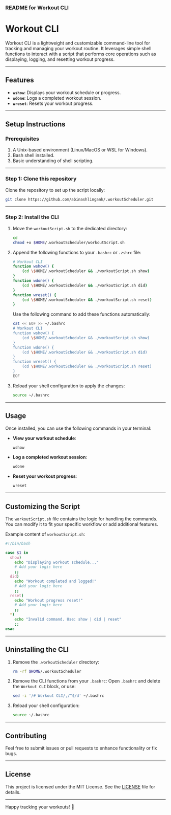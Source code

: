 ### README for Workout CLI

# **Workout CLI**

Workout CLI is a lightweight and customizable command-line tool for tracking and managing your workout routine. It leverages simple shell functions to interact with a script that performs core operations such as displaying, logging, and resetting workout progress.

---

## **Features**
- **`wshow`**: Displays your workout schedule or progress.
- **`wdone`**: Logs a completed workout session.
- **`wreset`**: Resets your workout progress.

---

## **Setup Instructions**

### Prerequisites
1. A Unix-based environment (Linux/MacOS or WSL for Windows).
2. Bash shell installed.
3. Basic understanding of shell scripting.

---

### Step 1: Clone this repository
Clone the repository to set up the script locally:
```bash
git clone https://github.com/abinashlingank/.workoutScheduler.git
```

---

### Step 2: Install the CLI
1. Move the `workoutScript.sh` to the dedicated directory:
   ```bash
   cd
   chmod +x $HOME/.workoutScheduler/workoutScript.sh
   ```

2. Append the following functions to your `.bashrc` or `.zshrc` file:
   ```bash
   # Workout CLI
   function wshow() {
       (cd \$HOME/.workoutScheduler && ./workoutScript.sh show)
   }
   function wdone() {
       (cd \$HOME/.workoutScheduler && ./workoutScript.sh did)
   }
   function wreset() {
       (cd \$HOME/.workoutScheduler && ./workoutScript.sh reset)
   }
   ```

   Use the following command to add these functions automatically:
   ```bash
   cat << EOF >> ~/.bashrc
   # Workout CLI
   function wshow() {
       (cd \$HOME/.workoutScheduler && ./workoutScript.sh show)
   }
   function wdone() {
       (cd \$HOME/.workoutScheduler && ./workoutScript.sh did)
   }
   function wreset() {
       (cd \$HOME/.workoutScheduler && ./workoutScript.sh reset)
   }
   EOF
   ```

3. Reload your shell configuration to apply the changes:
   ```bash
   source ~/.bashrc
   ```

---

## **Usage**
Once installed, you can use the following commands in your terminal:

- **View your workout schedule**:
  ```bash
  wshow
  ```

- **Log a completed workout session**:
  ```bash
  wdone
  ```

- **Reset your workout progress**:
  ```bash
  wreset
  ```

---

## **Customizing the Script**
The `workoutScript.sh` file contains the logic for handling the commands. You can modify it to fit your specific workflow or add additional features.

Example content of `workoutScript.sh`:
```bash
#!/bin/bash

case $1 in
  show)
    echo "Displaying workout schedule..."
    # Add your logic here
    ;;
  did)
    echo "Workout completed and logged!"
    # Add your logic here
    ;;
  reset)
    echo "Workout progress reset!"
    # Add your logic here
    ;;
  *)
    echo "Invalid command. Use: show | did | reset"
    ;;
esac
```

---

## **Uninstalling the CLI**
1. Remove the `.workoutScheduler` directory:
   ```bash
   rm -rf $HOME/.workoutScheduler
   ```

2. Remove the CLI functions from your `.bashrc`:
   Open `.bashrc` and delete the `Workout CLI` block, or use:
   ```bash
   sed -i '/# Workout CLI/,/^$/d' ~/.bashrc
   ```

3. Reload your shell configuration:
   ```bash
   source ~/.bashrc
   ```

---

## **Contributing**
Feel free to submit issues or pull requests to enhance functionality or fix bugs.

---

## **License**
This project is licensed under the MIT License. See the [LICENSE](LICENSE) file for details.

---

Happy tracking your workouts! 💪
